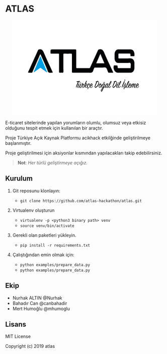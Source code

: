 # ATLAS

<p align="center">
  <img width="460" height="300" src="data/atlas_logo.png?raw=true">
</p>


E-ticaret sitelerinde yapılan yorumların olumlu, olumsuz veya etkisiz olduğunu tespit etmek için kullanılan bir araçtır.

Proje Türkiye Açık Kaynak Platformu acikhack etkilğinde geliştirilmeye başlanmıştır.

Proje geliştirilmesi için aksiyonlar kısmından yapılacakları takip edebilirsiniz. 

> **Not**: *Her türlü geliştirmeye açığız.*

## Kurulum

1. Git reposunu klonlayın:

    - `git clone https://github.com/atlas-hackathon/atlas.git`
    
2. Virtualenv oluşturun

    - `virtualenv -p <python3 binary path> venv`
    - `source venv/bin/activate`

2. Gerekli olan paketleri yükleyin.

    - `pip install -r requirements.txt`
    
3. Çalıştığından emin olmak için:

    - `python examples/prepare_data.py`
    - `python examples/prepare_data.py`
    
## Ekip

- Nurhak ALTIN @Nurhak
- Bahadır Can @canbahadir
- Mert Humoğlu @mhumoglu

## Lisans

MIT License

Copyright (c) 2019 atlas

